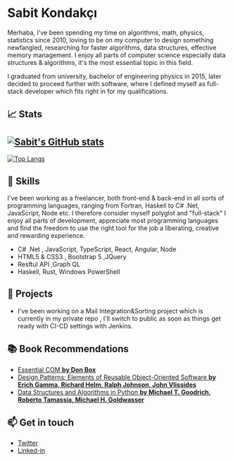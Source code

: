 # Sabit Kondakçı

Merhaba, I've been spending my time on algorithms, math, physics, statistics since 2010, loving to be on my computer to design something newfangled, researching for faster algorithms, data structures, effective memory management. I enjoy all parts of computer science especially data structures & algorithms, it's the most essential topic in this field.

I graduated from university, bachelor of engineering physics in 2015, later decided to proceed further with software, where I defined myself as full-stack developer which fits right in for my qualifications.

## 📈 Stats

[![Sabit's GitHub stats](https://github-readme-stats.vercel.app/api?username=SabitKondakci&show_icons=true&theme=dark)](https://github.com/SabitKondakci/readme-stats)
---
[![Top Langs](https://github-readme-stats.vercel.app/api/top-langs/?username=SabitKondakci&show_icons=true&theme=dark&layout=compact)](https://github.com/SabitKondakci/readme-stats)

## 🌱 Skills

I've been working as a freelancer, both front-end & back-end in all sorts of programming languages, ranging from Fortran, Haskell to C# .Net, JavaScript, Node etc. I therefore consider myself polyglot and "full-stack" I enjoy all parts of development, appreciate most programming languages and find the freedom to use
the right tool for the job a liberating, creative and rewarding experience.

* C# .Net , JavaScript, TypeScript, React, Angular, Node
* HTML5 & CSS3 , Bootstrap 5 ,JQuery
* Resftul API ,Graph QL
* Haskell, Rust, Windows PowerShell

## 🔭 Projects

* I've been working on a Mail Integration&Sorting project which is currently in my private repo , I'll switch to public as soon as things get ready with CI-CD settings with Jenkins.

## 📚 Book Recommendations
* [Essential COM **by Don Box**][Essential COM]
* [Design Patterns: Elements of Reusable Object-Oriented Software **by Erich Gamma, Richard Helm, Ralph Johnson, John Vlissides**][Design Patterns]
* [Data Structures and Algorithms in Python **by Michael T. Goodrich, Roberto Tamassia, Michael H. Goldwasser**][Data Structures]

[Essential COM]:https://books.google.com.tr/books/about/Essential_COM.html?id=kfRWvKSePmAC&redir_esc=y&target=_blank
[Design Patterns]:https://www.amazon.com.tr/Design-Patterns-Elements-Reusable-Object-Oriented/dp/0201633612
[Data Structures]:https://www.bookdepository.com/Data-Structures-and-Algorithms-in-Python-Michael-T.-Goodrich/9781118290279?redirected=true&utm_medium=Google&utm_campaign=Base4&utm_source=TR&utm_content=Data-Structures-and-Algorithms-in-Python&selectCurrency=TRY&w=AFD5AU9SYYG94XA8VRX7

## 📫 Get in touch

* [Twitter]
* [Linked-in]


[Twitter]: https://www.twitter.com/@SabitK
[Linked-in]: https://www.linkedin.com/in/sabit-kondak%C3%A7%C4%B1-7bb3b3b6

